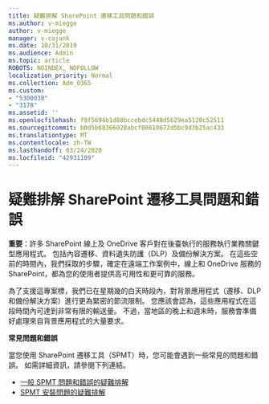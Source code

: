 ```yaml
---
title: 疑難排解 SharePoint 遷移工具問題和錯誤
ms.author: v-miegge
author: v-miegge
manager: v-cojank
ms.date: 10/31/2019
ms.audience: Admin
ms.topic: article
ROBOTS: NOINDEX, NOFOLLOW
localization_priority: Normal
ms.collection: Adm_O365
ms.custom:
- "5300030"
- "3178"
ms.assetid: ''
ms.openlocfilehash: f9f5694b1d88bccebdc5448d5629ea5120c52511
ms.sourcegitcommit: b0d5b68366028abcf08610672d5bc9d3b25ac433
ms.translationtype: MT
ms.contentlocale: zh-TW
ms.lasthandoff: 03/24/2020
ms.locfileid: "42931109"
---
```

# <a name="troubleshooting-sharepoint-migration-tool-issues-and-errors"></a>疑難排解 SharePoint 遷移工具問題和錯誤

**重要**：許多 SharePoint 線上及 OneDrive 客戶對在後臺執行的服務執行業務關鍵型應用程式。 包括內容遷移、資料遺失防護（DLP）及備份解決方案。 在這些空前的時間內，我們採取的步驟，確定在遠端工作案例中，線上和 OneDrive 服務的 SharePoint，都為您的使用者提供高可用性和更可靠的服務。

為了支援這專案標，我們已在星期幾的白天時段內，對背景應用程式（遷移、DLP 和備份解決方案）進行更為緊密的節流限制。 您應該會認為，這些應用程式在這段時間內可達到非常有限的輸送量。 不過，當地區的晚上和週末時，服務會準備好處理來自背景應用程式的大量要求。

**常見問題和錯誤**

當您使用 SharePoint 遷移工具（SPMT）時，您可能會遇到一些常見的問題和錯誤。 如需詳細資訊，請參閱下列連結。

* [一般 SPMT 問題和錯誤的疑難排解](https://docs.microsoft.com/sharepointmigration/troubleshooting-common-spmt-issues)
* [SPMT 安裝問題的疑難排解](https://docs.microsoft.com/sharepointmigration/spmt-install-issues)